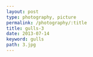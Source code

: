 ```yaml
---
layout: post
type: photography, picture
permalink: /photography/:title
title: gulls-3
date: 2013-07-14
keyword: gulls
path: 3.jpg
---
```



